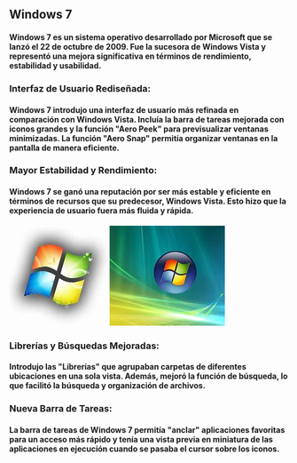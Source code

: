 ## Windows 7
#### Windows 7 es un sistema operativo desarrollado por Microsoft que se lanzó el 22 de octubre de 2009. Fue la sucesora de Windows Vista y representó una mejora significativa en términos de rendimiento, estabilidad y usabilidad. 
### Interfaz de Usuario Rediseñada: 
#### Windows 7 introdujo una interfaz de usuario más refinada en comparación con Windows Vista. Incluía la barra de tareas mejorada con iconos grandes y la función "Aero Peek" para previsualizar ventanas minimizadas. La función "Aero Snap" permitía organizar ventanas en la pantalla de manera eficiente.

### Mayor Estabilidad y Rendimiento: 
#### Windows 7 se ganó una reputación por ser más estable y eficiente en términos de recursos que su predecesor, Windows Vista. Esto hizo que la experiencia de usuario fuera más fluida y rápida.

![Alt text](image-17.png) ![Alt text](image-18.png)

### Librerías y Búsquedas Mejoradas: 
#### Introdujo las "Librerías" que agrupaban carpetas de diferentes ubicaciones en una sola vista. Además, mejoró la función de búsqueda, lo que facilitó la búsqueda y organización de archivos.

### Nueva Barra de Tareas:
#### La barra de tareas de Windows 7 permitía "anclar" aplicaciones favoritas para un acceso más rápido y tenía una vista previa en miniatura de las aplicaciones en ejecución cuando se pasaba el cursor sobre los iconos.